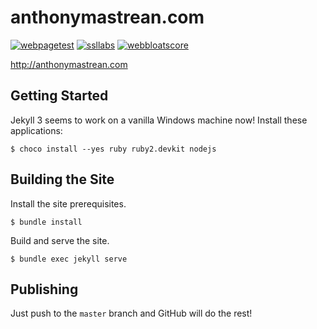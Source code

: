 # anthonymastrean.com

[![webpagetest](https://img.shields.io/badge/webpagetest-A%7CA%7CA%7CA%7CF%7CX-yellowgreen.svg)](http://www.webpagetest.org/result/170510_TN_1157/) [![ssllabs](https://img.shields.io/badge/ssl--report-T-red.svg)](https://www.ssllabs.com/ssltest/analyze.html?d=anthonymastrean.com) [![webbloatscore](https://img.shields.io/badge/webbloatscore-2.24-red.svg)](http://www.webbloatscore.com?url=http://anthonymastrean.com/)

http://anthonymastrean.com

## Getting Started

Jekyll 3 seems to work on a vanilla Windows machine now! Install these
applications:

```
$ choco install --yes ruby ruby2.devkit nodejs
```

## Building the Site

Install the site prerequisites.

```
$ bundle install
```

Build and serve the site.


```
$ bundle exec jekyll serve
```

## Publishing

Just push to the `master` branch and GitHub will do the rest!
